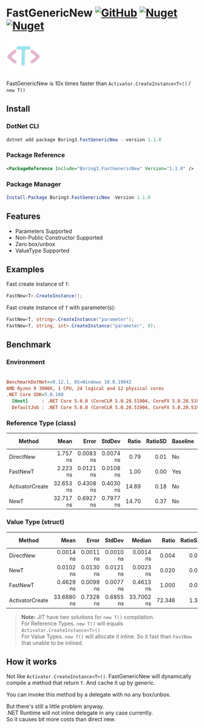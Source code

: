 # FastGenericNew [![GitHub](https://img.shields.io/github/license/BThree496/FastGenericNew?style=flat-square&logo=github)](https://github.com/BThree496/FastGenericNew/blob/master/LICENSE) [![Nuget](https://img.shields.io/nuget/v/Boring3.FastGenericNew?style=flat-square&logo=nuget)](https://www.nuget.org/packages/Boring3.FastGenericNew/) [![Nuget](https://img.shields.io/nuget/dt/Boring3.FastGenericNew?style=flat-square&logo=nuget)](https://www.nuget.org/packages/Boring3.FastGenericNew/)
<img src="./logo.png" alt="logo" style="width:90px;"/>

FastGenericNew is 10x times faster than `Activator.CreateInstance<T>()` / `new T()`

## Install

### DotNet CLI
```powershell
dotnet add package Boring3.FastGenericNew --version 1.1.0
```

### Package Reference
```xml
<PackageReference Include="Boring3.FastGenericNew" Version="1.1.0" />
```

### Package Manager
```powershell
Install-Package Boring3.FastGenericNew -Version 1.1.0
```

## Features

  - Parameters Supported
  - Non-Public Constructor Supported
  - Zero box/unbox
  - ValueType Supported

## Examples

Fast create instance of `T`:

```cs
FastNew<T>.CreateInstance();
```

Fast create instance of `T` with parameter(s):

```cs
FastNew<T, string>.CreateInstance("parameter");
FastNew<T, string, int>.CreateInstance("parameter", 0);
```

## Benchmark

### **Environment**
``` ini

BenchmarkDotNet=v0.12.1, OS=Windows 10.0.19042
AMD Ryzen 9 3900X, 1 CPU, 24 logical and 12 physical cores
.NET Core SDK=5.0.100
  [Host]     : .NET Core 5.0.0 (CoreCLR 5.0.20.51904, CoreFX 5.0.20.51904), X64 RyuJIT
  DefaultJob : .NET Core 5.0.0 (CoreCLR 5.0.20.51904, CoreFX 5.0.20.51904), X64 RyuJIT
```

### **Reference Type** (class)
|          Method |      Mean |     Error |    StdDev | Ratio | RatioSD | Baseline |  Gen 0 | Gen 1 | Gen 2 | Allocated | Code Size |
|---------------- |----------:|----------:|----------:|------:|--------:|--------- |-------:|------:|------:|----------:|----------:|
|       DirectNew |  1.757 ns | 0.0083 ns | 0.0074 ns |  0.79 |    0.01 |       No | 0.0029 |     - |     - |      24 B |      25 B |
|        FastNewT |  2.223 ns | 0.0121 ns | 0.0108 ns |  1.00 |    0.00 |      Yes | 0.0029 |     - |     - |      24 B |      24 B |
| ActivatorCreate | 32.653 ns | 0.4308 ns | 0.4030 ns | 14.69 |    0.18 |       No | 0.0029 |     - |     - |      24 B |      88 B |
|            NewT | 32.717 ns | 0.6927 ns | 0.7977 ns | 14.70 |    0.37 |       No | 0.0029 |     - |     - |      24 B |      88 B |

### **Value Type** (struct)
|          Method |       Mean |     Error |    StdDev |     Median |  Ratio | RatioSD | Baseline |  Gen 0 | Gen 1 | Gen 2 | Allocated | Code Size |
|---------------- |-----------:|----------:|----------:|-----------:|-------:|--------:|--------- |-------:|------:|------:|----------:|----------:|
|       DirectNew |  0.0014 ns | 0.0011 ns | 0.0010 ns |  0.0014 ns |  0.004 |    0.00 |       No |      - |     - |     - |         - |       3 B |
|            NewT |  0.0102 ns | 0.0130 ns | 0.0121 ns |  0.0023 ns |  0.020 |    0.03 |       No |      - |     - |     - |         - |       3 B |
|        FastNewT |  0.4629 ns | 0.0099 ns | 0.0077 ns |  0.4613 ns |  1.000 |    0.00 |      Yes |      - |     - |     - |         - |      24 B |
| ActivatorCreate | 33.6680 ns | 0.7328 ns | 0.6855 ns | 33.7002 ns | 72.346 |    1.36 |       No | 0.0029 |     - |     - |      24 B |      88 B |

> **Note:** JIT have two solutions for `new T()` compilation.  
> For Reference Types. `new T()` will equals `Activator.CreateInstance<T>()`  
> For Value Types. `new T()` will allocate it inline. So it fast than  `FastNew` that unable to be inlined.

## How it works

Not like `Activator.CreateInstance<T>()`. FastGenericNew will dynamically compile a method that return `T`. And cache it up by generic.

You can invoke this method by a delegate with no any box/unbox.

But there's still a little problem anyway.  
.NET Runtime will not inline delegate in any case currently.  
So it causes bit more costs than direct new.